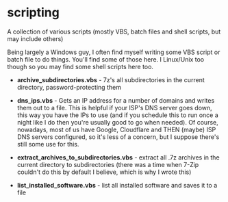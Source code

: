 # scripting
A collection of various scripts (mostly VBS, batch files and shell scripts, but may include others)

Being largely a Windows guy, I often find myself writing some VBS script or batch file to do things. You'll find some of those here. I Linux/Unix too though so you may find some shell scripts here too.

* **archive_subdirectories.vbs** - 7z's all subdirectories in the current directory, password-protecting them

* **dns_ips.vbs** - Gets an IP address for a number of domains and writes them out to a file.  This is helpful if your ISP's DNS server goes down, this way you have the IPs to use (and if you schedule this to run once a night like I do then you're usually good to go when needed).  Of course, nowadays, most of us have Google, Cloudflare and THEN (maybe) ISP DNS servers configured, so it's less of a concern, but I suppose there's still some use for this.

* **extract_archives_to_subdirectories.vbs** - extract all .7z archives in the current directory to subdirectories (there was a time when 7-Zip couldn't do this by default I believe, which is why I wrote this)

* **list_installed_software.vbs** - list all installed software and saves it to a file
